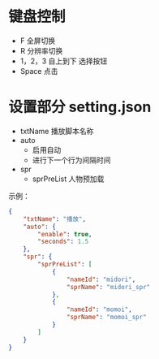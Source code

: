 # 键盘控制

- F 全屏切换
- R 分辨率切换
- 1，2，3 自上到下 选择按钮
- Space 点击

# 设置部分 setting.json

- txtName 播放脚本名称
- auto
  - 启用自动
  - 进行下一个行为间隔时间
- spr 
  - sprPreList 人物预加载

示例：
```json
{
    "txtName": "播放",
    "auto": {
        "enable": true,
        "seconds": 1.5
    },
    "spr": {
        "sprPreList": [
            {
                "nameId": "midori",
                "sprName": "midori_spr"
            },
            {
                "nameId": "momoi",
                "sprName": "momoi_spr"
            }
        ]
    }
}
```